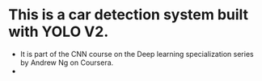 # This is a car detection system built with YOLO V2.
- It is part of the CNN course on the Deep learning specialization series by Andrew Ng on Coursera.
- 